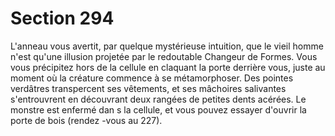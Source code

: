 # Section 294

L'anneau vous avertit, par quelque mystérieuse intuition, que le
vieil homme n'est qu'une illusion projetée par le redoutable
Changeur de Formes. Vous vous précipitez hors de la cellule en
claquant  la porte derrière vous, juste au moment où la créature
commence à se métamorphoser. Des pointes verdâtres transpercent
ses vêtements, et ses mâchoires salivantes s'entrouvrent en
découvrant deux rangées de petites dents acérées. Le monstre est
enfermé dan s la cellule, et vous pouvez essayer d'ouvrir la porte de
bois (rendez -vous au  227).